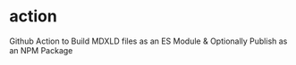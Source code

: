 # action
Github Action to Build MDXLD files as an ES Module &amp; Optionally Publish as an NPM Package
